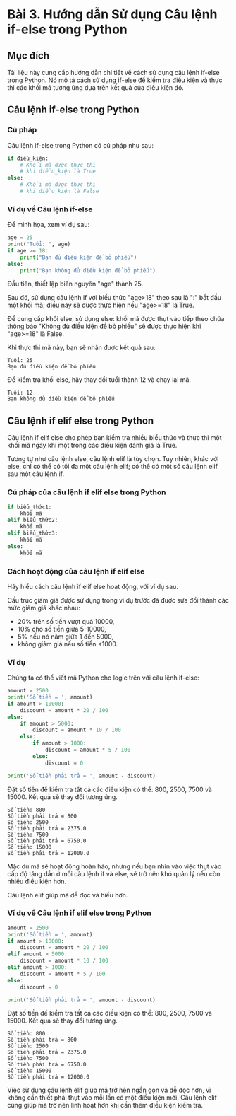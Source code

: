 # Bài 3. Hướng dẫn Sử dụng Câu lệnh if-else trong Python

## Mục đích

Tài liệu này cung cấp hướng dẫn chi tiết về cách sử dụng câu lệnh if-else trong Python. Nó mô tả cách sử dụng if-else để kiểm tra điều kiện và thực thi các khối mã tương ứng dựa trên kết quả của điều kiện đó.

## Câu lệnh if-else trong Python

### Cú pháp

Câu lệnh if-else trong Python có cú pháp như sau:

```python
if điều_kiện:
    # Khối mã được thực thi
    # khi điều_kiện là True
else:
    # Khối mã được thực thi
    # khi điều_kiện là False
```


### Ví dụ về Câu lệnh if-else

Để minh họa, xem ví dụ sau:

```python
age = 25
print("Tuổi: ", age)
if age >= 18:
    print("Bạn đủ điều kiện để bỏ phiếu")
else:
    print("Bạn không đủ điều kiện để bỏ phiếu")
```

Đầu tiên, thiết lập biến nguyên "age" thành 25.

Sau đó, sử dụng câu lệnh if với biểu thức "age>18" theo sau là ":" bắt đầu một khối mã; điều này sẽ được thực hiện nếu "age>=18" là True.

Để cung cấp khối else, sử dụng else: khối mã được thụt vào tiếp theo chứa thông báo "Không đủ điều kiện để bỏ phiếu" sẽ được thực hiện khi "age>=18" là False.

Khi thực thi mã này, bạn sẽ nhận được kết quả sau:

```
Tuổi: 25
Bạn đủ điều kiện để bỏ phiếu
```

Để kiểm tra khối else, hãy thay đổi tuổi thành 12 và chạy lại mã.

```
Tuổi: 12
Bạn không đủ điều kiện để bỏ phiếu
```

## Câu lệnh if elif else trong Python

Câu lệnh if elif else cho phép bạn kiểm tra nhiều biểu thức và thực thi một khối mã ngay khi một trong các điều kiện đánh giá là True.

Tương tự như câu lệnh else, câu lệnh elif là tùy chọn. Tuy nhiên, khác với else, chỉ có thể có tối đa một câu lệnh elif; có thể có một số câu lệnh elif sau một câu lệnh if.

### Cú pháp của câu lệnh if elif else trong Python

```python
if biểu_thức1:
    khối mã
elif biểu_thức2:
    khối mã
elif biểu_thức3:
    khối mã
else:
    khối mã
```

### Cách hoạt động của câu lệnh if elif else

Hãy hiểu cách câu lệnh if elif else hoạt động, với ví dụ sau.

Cấu trúc giảm giá được sử dụng trong ví dụ trước đã được sửa đổi thành các mức giảm giá khác nhau:

- 20% trên số tiền vượt quá 10000,
- 10% cho số tiền giữa 5-10000,
- 5% nếu nó nằm giữa 1 đến 5000,
- không giảm giá nếu số tiền <1000.



### Ví dụ

Chúng ta có thể viết mã Python cho logic trên với câu lệnh if-else:

```python
amount = 2500
print('Số tiền = ', amount)
if amount > 10000:
    discount = amount * 20 / 100
else:
    if amount > 5000:
        discount = amount * 10 / 100
    else:
        if amount > 1000:
            discount = amount * 5 / 100
        else:
            discount = 0

print('Số tiền phải trả = ', amount - discount)
```

Đặt số tiền để kiểm tra tất cả các điều kiện có thể: 800, 2500, 7500 và 15000. Kết quả sẽ thay đổi tương ứng.

```
Số tiền: 800
Số tiền phải trả = 800
Số tiền: 2500
Số tiền phải trả = 2375.0
Số tiền: 7500
Số tiền phải trả = 6750.0
Số tiền: 15000
Số tiền phải trả = 12000.0
```

Mặc dù mã sẽ hoạt động hoàn hảo, nhưng nếu bạn nhìn vào việc thụt vào cấp độ tăng dần ở mỗi câu lệnh if và else, sẽ trở nên khó quản lý nếu còn nhiều điều kiện hơn.

Câu lệnh elif giúp mã dễ đọc và hiểu hơn.

### Ví dụ về Câu lệnh if elif else trong Python

```python
amount = 2500
print('Số tiền = ', amount)
if amount > 10000:
    discount = amount * 20 / 100
elif amount > 5000:
    discount = amount * 10 / 100
elif amount > 1000:
    discount = amount * 5 / 100
else:
    discount = 0

print('Số tiền phải trả = ', amount - discount)
```

Đặt số tiền để kiểm tra tất cả các điều kiện có thể: 800, 2500, 7500 và 15000. Kết quả sẽ thay đổi tương ứng.

```
Số tiền: 800
Số tiền phải trả = 800
Số tiền: 2500
Số tiền phải trả = 2375.0
Số tiền: 7500
Số tiền phải trả = 6750.0
Số tiền: 15000
Số tiền phải trả = 12000.0
```

Việc sử dụng câu lệnh elif giúp mã trở nên ngắn gọn và dễ đọc hơn, vì không cần thiết phải thụt vào mỗi lần có một điều kiện mới. Câu lệnh elif cũng giúp mã trở nên linh hoạt hơn khi cần thêm điều kiện kiểm tra.